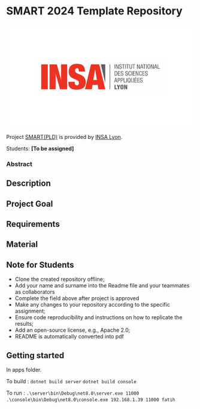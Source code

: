 # SMART 2024 Template Repository

![Insalogo](./images/logo-insa_0.png)

Project [SMART(PLD)](riccardotommasini.com/teaching/smart) is provided by [INSA Lyon](https://www.insa-lyon.fr/).

Students: **[To be assigned]**

### Abstract

## Description 

## Project Goal

## Requirements

## Material

## Note for Students

* Clone the created repository offline;
* Add your name and surname into the Readme file and your teammates as collaborators
* Complete the field above after project is approved
* Make any changes to your repository according to the specific assignment;
* Ensure code reproducibility and instructions on how to replicate the results;
* Add an open-source license, e.g., Apache 2.0;
* README is automatically converted into pdf

## Getting started

In apps folder.

To build :
`dotnet build server`
`dotnet build console`

To run :
`.\server\bin\Debug\net8.0\server.exe 11000`
`.\console\bin\Debug\net8.0\console.exe 192.168.1.39 11000 fatih`
